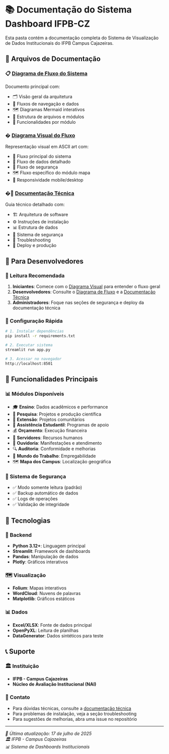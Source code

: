 # 📚 Documentação do Sistema Dashboard IFPB-CZ

Esta pasta contém a documentação completa do Sistema de Visualização de Dados Institucionais do IFPB Campus Cajazeiras.

## 📄 Arquivos de Documentação

### 📋 [Diagrama de Fluxo do Sistema](diagrama_fluxo_sistema.md)
Documento principal com:
- 🗂️ Visão geral da arquitetura
- 🔄 Fluxos de navegação e dados
- 🗺️ Diagramas Mermaid interativos
- 📁 Estrutura de arquivos e módulos
- 🎯 Funcionalidades por módulo

### �️ [Diagrama Visual do Fluxo](diagrama_visual_fluxo.md)
Representação visual em ASCII art com:
- 🚀 Fluxo principal do sistema
- 💾 Fluxo de dados detalhado
- 🔐 Fluxo de segurança
- 🗺️ Fluxo específico do módulo mapa
- 📱 Responsividade mobile/desktop

### �🔧 [Documentação Técnica](documentacao_tecnica.md)
Guia técnico detalhado com:
- 🏗️ Arquitetura de software
- ⚙️ Instruções de instalação
- 📊 Estrutura de dados
- 🔐 Sistema de segurança
- 🐛 Troubleshooting
- 🚀 Deploy e produção

## 🎯 Para Desenvolvedores

### 📖 Leitura Recomendada
1. **Iniciantes**: Comece com o [Diagrama Visual](diagrama_visual_fluxo.md) para entender o fluxo geral
2. **Desenvolvedores**: Consulte o [Diagrama de Fluxo](diagrama_fluxo_sistema.md) e a [Documentação Técnica](documentacao_tecnica.md)
3. **Administradores**: Foque nas seções de segurança e deploy da documentação técnica

### 🔧 Configuração Rápida
```bash
# 1. Instalar dependências
pip install -r requirements.txt

# 2. Executar sistema
streamlit run app.py

# 3. Acessar no navegador
http://localhost:8501
```

## 🌟 Funcionalidades Principais

### 📊 Módulos Disponíveis
- 🎓 **Ensino**: Dados acadêmicos e performance
- 🔬 **Pesquisa**: Projetos e produção científica
- 🌟 **Extensão**: Projetos comunitários
- 🤝 **Assistência Estudantil**: Programas de apoio
- 💰 **Orçamento**: Execução financeira
- 👥 **Servidores**: Recursos humanos
- 📢 **Ouvidoria**: Manifestações e atendimento
- 🔍 **Auditoria**: Conformidade e melhorias
- 💼 **Mundo do Trabalho**: Empregabilidade
- 🗺️ **Mapa dos Campus**: Localização geográfica

### 🔐 Sistema de Segurança
- ✅ Modo somente leitura (padrão)
- ✅ Backup automático de dados
- ✅ Logs de operações
- ✅ Validação de integridade

## 🚀 Tecnologias

### 🐍 Backend
- **Python 3.12+**: Linguagem principal
- **Streamlit**: Framework de dashboards
- **Pandas**: Manipulação de dados
- **Plotly**: Gráficos interativos

### 🗺️ Visualização
- **Folium**: Mapas interativos
- **WordCloud**: Nuvens de palavras
- **Matplotlib**: Gráficos estáticos

### 📊 Dados
- **Excel/XLSX**: Fonte de dados principal
- **OpenPyXL**: Leitura de planilhas
- **DataGenerator**: Dados sintéticos para teste

## 📞 Suporte

### 🏛️ Instituição
- **IFPB - Campus Cajazeiras**
- **Núcleo de Avaliação Institucional (NAI)**

### 📧 Contato
- Para dúvidas técnicas, consulte a [documentação técnica](documentacao_tecnica.md)
- Para problemas de instalação, veja a seção troubleshooting
- Para sugestões de melhorias, abra uma issue no repositório

---

*📅 Última atualização: 17 de julho de 2025*  
*🏛️ IFPB - Campus Cajazeiras*  
*📊 Sistema de Dashboards Institucionais*
